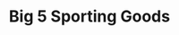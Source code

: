 ---
title: "Big 5 Sporting Goods"
url: /henderson/big-5-sporting-goods-south-boulder-highway/
shop: sports
---